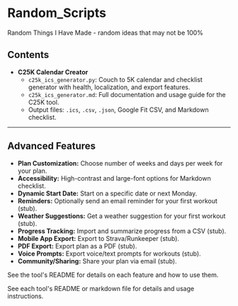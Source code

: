 # Random_Scripts

Random Things I Have Made - random ideas that may not be 100%

## Contents

- **C25K Calendar Creator**
  - `c25k_ics_generator.py`: Couch to 5K calendar and checklist generator with health, localization, and export features.
  - `c25k_ics_generator.md`: Full documentation and usage guide for the C25K tool.
  - Output files: `.ics`, `.csv`, `.json`, Google Fit CSV, and Markdown checklist.

---

## Advanced Features

- **Plan Customization:** Choose number of weeks and days per week for your plan.
- **Accessibility:** High-contrast and large-font options for Markdown checklist.
- **Dynamic Start Date:** Start on a specific date or next Monday.
- **Reminders:** Optionally send an email reminder for your first workout (stub).
- **Weather Suggestions:** Get a weather suggestion for your first workout (stub).
- **Progress Tracking:** Import and summarize progress from a CSV (stub).
- **Mobile App Export:** Export to Strava/Runkeeper (stub).
- **PDF Export:** Export plan as a PDF (stub).
- **Voice Prompts:** Export voice/text prompts for workouts (stub).
- **Community/Sharing:** Share your plan via email (stub).

See the tool's README for details on each feature and how to use them.

See each tool's README or markdown file for details and usage instructions.
